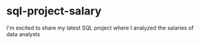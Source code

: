 # sql-project-salary
I'm excited to share my latest SQL project where I analyzed the salaries of data analysts
